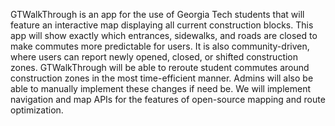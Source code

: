 GTWalkThrough is an app for the use of Georgia Tech students that will feature an interactive map displaying all current construction blocks. This app will show exactly which entrances, sidewalks, and roads are closed to make commutes more predictable for users. It is also community-driven, where users can report newly opened, closed, or shifted construction zones. GTWalkThrough will be able to reroute student commutes around construction zones in the most time-efficient manner. Admins will also be able to manually implement these changes if need be. We will implement navigation and map APIs for the features of open-source mapping and route optimization.
